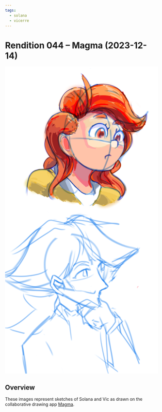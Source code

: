 ```yaml
---
tags:
  - solana
  - vicerre
---
```


# Rendition 044 – Magma (2023-12-14)

<img src="assets/2023-12-14_image-119.png">

## Overview

These images represent sketches of Solana and Vic as drawn on the collaborative drawing app [Magma](https://magma.com).
